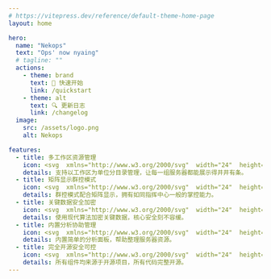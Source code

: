 ```yaml
---
# https://vitepress.dev/reference/default-theme-home-page
layout: home

hero:
  name: "Nekops"
  text: "Ops' now nyaing"
  # tagline: ""
  actions:
    - theme: brand
      text: 🚀 快速开始
      link: /quickstart
    - theme: alt
      text: 🔍 更新日志
      link: /changelog
  image:
    src: /assets/logo.png
    alt: Nekops

features:
  - title: 多工作区资源管理
    icon: <svg  xmlns="http://www.w3.org/2000/svg"  width="24"  height="24"  viewBox="0 0 24 24"  fill="none"  stroke="#228be6"  stroke-width="2"  stroke-linecap="round"  stroke-linejoin="round"  class="icon icon-tabler icons-tabler-outline icon-tabler-stack-2"><path stroke="none" d="M0 0h24v24H0z" fill="none"/><path d="M12 4l-8 4l8 4l8 -4l-8 -4" /><path d="M4 12l8 4l8 -4" /><path d="M4 16l8 4l8 -4" /></svg>
    details: 支持以工作区为单位分目录管理，让每一组服务器都能展示得井井有条。
  - title: 矩阵显示群控模式
    icon: <svg  xmlns="http://www.w3.org/2000/svg"  width="24"  height="24"  viewBox="0 0 24 24"  fill="none"  stroke="#7950f2"  stroke-width="2"  stroke-linecap="round"  stroke-linejoin="round"  class="icon icon-tabler icons-tabler-outline icon-tabler-layout-grid-add"><path stroke="none" d="M0 0h24v24H0z" fill="none"/><path d="M4 4m0 1a1 1 0 0 1 1 -1h4a1 1 0 0 1 1 1v4a1 1 0 0 1 -1 1h-4a1 1 0 0 1 -1 -1z" /><path d="M14 4m0 1a1 1 0 0 1 1 -1h4a1 1 0 0 1 1 1v4a1 1 0 0 1 -1 1h-4a1 1 0 0 1 -1 -1z" /><path d="M4 14m0 1a1 1 0 0 1 1 -1h4a1 1 0 0 1 1 1v4a1 1 0 0 1 -1 1h-4a1 1 0 0 1 -1 -1z" /><path d="M14 17h6m-3 -3v6" /></svg>
    details: 群控模式配合矩阵显示，拥有如同指挥中心一般的掌控能力。
  - title: 关键数据安全加密
    icon: <svg  xmlns="http://www.w3.org/2000/svg"  width="24"  height="24"  viewBox="0 0 24 24"  fill="none"  stroke="#40c057"  stroke-width="2"  stroke-linecap="round"  stroke-linejoin="round"  class="icon icon-tabler icons-tabler-outline icon-tabler-lock-star"><path stroke="none" d="M0 0h24v24H0z" fill="none"/><path d="M11 21h-4a2 2 0 0 1 -2 -2v-6a2 2 0 0 1 2 -2h9" /><path d="M8 11v-4a4 4 0 1 1 8 0v4" /><path d="M17.8 20.817l-2.172 1.138a.392 .392 0 0 1 -.568 -.41l.415 -2.411l-1.757 -1.707a.389 .389 0 0 1 .217 -.665l2.428 -.352l1.086 -2.193a.392 .392 0 0 1 .702 0l1.086 2.193l2.428 .352a.39 .39 0 0 1 .217 .665l-1.757 1.707l.414 2.41a.39 .39 0 0 1 -.567 .411l-2.172 -1.138z" /></svg>
    details: 使用现代算法加密关键数据，核心安全刻不容缓。
  - title: 内置分析协助管理
    icon: <svg  xmlns="http://www.w3.org/2000/svg"  width="24"  height="24"  viewBox="0 0 24 24"  fill="none"  stroke="#e64980"  stroke-width="2"  stroke-linecap="round"  stroke-linejoin="round"  class="icon icon-tabler icons-tabler-outline icon-tabler-chart-bar"><path stroke="none" d="M0 0h24v24H0z" fill="none"/><path d="M3 13a1 1 0 0 1 1 -1h4a1 1 0 0 1 1 1v6a1 1 0 0 1 -1 1h-4a1 1 0 0 1 -1 -1z" /><path d="M15 9a1 1 0 0 1 1 -1h4a1 1 0 0 1 1 1v10a1 1 0 0 1 -1 1h-4a1 1 0 0 1 -1 -1z" /><path d="M9 5a1 1 0 0 1 1 -1h4a1 1 0 0 1 1 1v14a1 1 0 0 1 -1 1h-4a1 1 0 0 1 -1 -1z" /><path d="M4 20h14" /></svg>
    details: 内置简单的分析面板，帮助整理服务器资源。
  - title: 完全开源安全可控
    icon: <svg  xmlns="http://www.w3.org/2000/svg"  width="24"  height="24"  viewBox="0 0 24 24"  fill="none"  stroke="#15aabf"  stroke-width="2"  stroke-linecap="round"  stroke-linejoin="round"  class="icon icon-tabler icons-tabler-outline icon-tabler-certificate"><path stroke="none" d="M0 0h24v24H0z" fill="none"/><path d="M15 15m-3 0a3 3 0 1 0 6 0a3 3 0 1 0 -6 0" /><path d="M13 17.5v4.5l2 -1.5l2 1.5v-4.5" /><path d="M10 19h-5a2 2 0 0 1 -2 -2v-10c0 -1.1 .9 -2 2 -2h14a2 2 0 0 1 2 2v10a2 2 0 0 1 -1 1.73" /><path d="M6 9l12 0" /><path d="M6 12l3 0" /><path d="M6 15l2 0" /></svg>
    details: 所有组件均来源于开源项目，所有代码完整开源。
---
```

